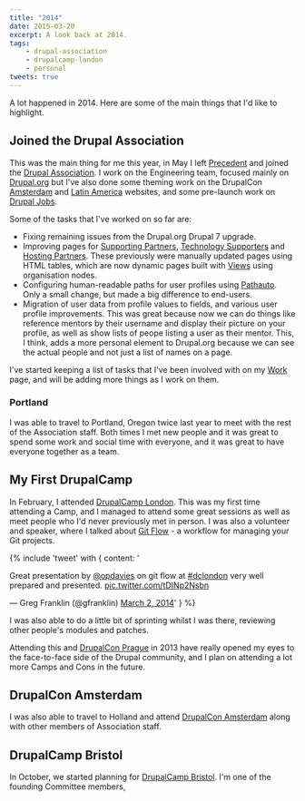 ```yaml
---
title: "2014"
date: 2015-03-20
excerpt: A look back at 2014.
tags:
    - drupal-association
    - drupalcamp-london
    - personal
tweets: true
---
```


A lot happened in 2014. Here are some of the main things that I'd like to
highlight.

## Joined the Drupal Association

This was the main thing for me this year, in May I left
[Precedent](http://precedent.com) and joined the
[Drupal Association](https://assoc.drupal.org). I work on the Engineering team,
focused mainly on [Drupal.org](https://www.drupal.org) but I've also done some
theming work on the DrupalCon [Amsterdam](http://amsterdam2014.drupal.org) and
[Latin America](http://latinamerica2015.drupal.org) websites, and some
pre-launch work on [Drupal Jobs](https://jobs.drupal.org).

Some of the tasks that I've worked on so far are:

- Fixing remaining issues from the Drupal.org Drupal 7 upgrade.
- Improving pages for
  [Supporting Partners](https://www.drupal.org/supporters/partners),
  [Technology Supporters](https://www.drupal.org/supporters/technology) and
  [Hosting Partners](https://www.drupal.org/supporters/hosting). These
  previously were manually updated pages using HTML tables, which are now
  dynamic pages built with [Views](https://www.drupal.org/project/views) using
  organisation nodes.
- Configuring human-readable paths for user profiles using
  [Pathauto](https://www.drupal.org/project/pathauto). Only a small change, but
  made a big difference to end-users.
- Migration of user data from profile values to fields, and various user profile
  improvements. This was great because now we can do things like reference
  mentors by their username and display their picture on your profile, as well
  as show lists of peope listing a user as their mentor. This, I think, adds a
  more personal element to Drupal.org because we can see the actual people and
  not just a list of names on a page.

I've started keeping a list of tasks that I've been involved with on my
[Work](/work/) page, and will be adding more things as I work on them.

### Portland

I was able to travel to Portland, Oregon twice last year to meet with the rest
of the Association staff. Both times I met new people and it was great to spend
some work and social time with everyone, and it was great to have everyone
together as a team.

## My First DrupalCamp

In February, I attended [DrupalCamp London](http://2014.drupalcamplondon.co.uk).
This was my first time attending a Camp, and I managed to attend some great
sessions as well as meet people who I'd never previously met in person. I was
also a volunteer and speaker, where I talked about
[Git Flow](/blog/what-git-flow/) - a workflow for managing your Git projects.

{% include 'tweet' with {
  content: '<p>Great presentation by <a href="https://twitter.com/opdavies">@opdavies</a> on git flow at <a href="https://twitter.com/search?q=%23dclondon&amp;src=hash">#dclondon</a> very well prepared and presented. <a href="http://t.co/tDINp2Nsbn">pic.twitter.com/tDINp2Nsbn</a></p>&mdash; Greg Franklin (@gfranklin) <a href="https://twitter.com/gfranklin/statuses/440104311276969984">March 2, 2014</a>'
} %}

I was also able to do a little bit of sprinting whilst I was there, reviewing
other people's modules and patches.

Attending this and [DrupalCon Prague](https://prague2013.drupal.org) in 2013
have really opened my eyes to the face-to-face side of the Drupal community, and
I plan on attending a lot more Camps and Cons in the future.

## DrupalCon Amsterdam

I was also able to travel to Holland and attend
[DrupalCon Amsterdam](https://amsterdam2014.drupal.org) along with other members
of Association staff.

## DrupalCamp Bristol

In October, we started planning for
[DrupalCamp Bristol](http://www.drupalcampbristol.co.uk). I'm one of the
founding Committee members,
